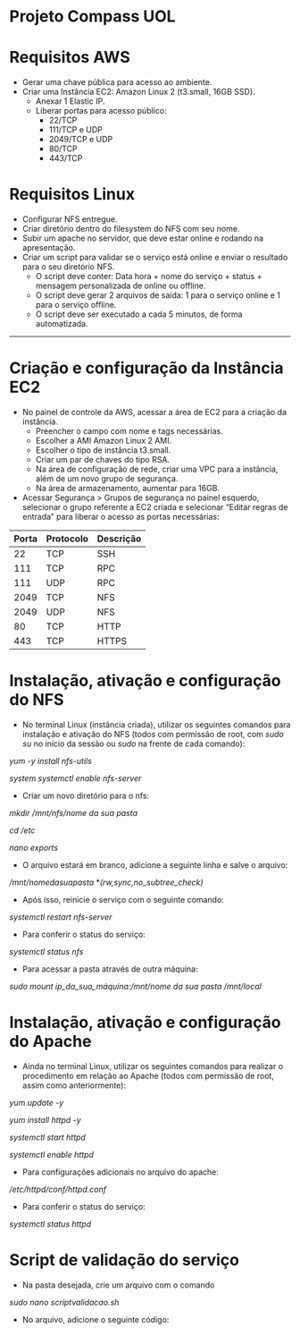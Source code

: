 # Projeto Compass UOL

# Requisitos AWS

- Gerar uma chave pública para acesso ao ambiente.
- Criar uma Instância EC2: Amazon Linux 2 (t3.small, 16GB SSD).
    - Anexar 1 Elastic IP.
    - Liberar portas para acesso público:
        - 22/TCP
        - 111/TCP e UDP
        - 2049/TCP e UDP
        - 80/TCP
        - 443/TCP

# Requisitos Linux

- Configurar NFS entregue.
- Criar diretório dentro do filesystem do NFS com seu nome.
- Subir um apache no servidor, que deve estar online e rodando na apresentação.
- Criar um script para validar se o serviço está online e enviar o resultado para o seu diretório NFS.
    - O script deve conter: Data hora + nome do serviço + status + mensagem personalizada de online ou offline.
    - O script deve gerar 2 arquivos de saída: 1 para o serviço online e 1 para o serviço offline.
    - O script deve ser executado a cada 5 minutos, de forma automatizada.


-----------------------------------------------------------------


# Criação e configuração da Instância EC2

- No painel de controle da AWS, acessar a área de EC2 para a criação da instância.
    - Preencher o campo com nome e tags necessárias.
    - Escolher a AMI Amazon Linux 2 AMI.
    - Escolher o tipo de instância t3.small.
    - Criar um par de chaves do tipo RSA.
    - Na área de configuração de rede, criar uma VPC para a instância, além de um novo grupo de segurança.
    - Na área de armazenamento, aumentar para 16GB.
- Acessar Segurança > Grupos de segurança no painel esquerdo, selecionar o grupo referente a EC2 criada e selecionar “Editar regras de entrada” para liberar o acesso as portas necessárias:

| Porta | Protocolo | Descrição |
| --- | --- | --- |
| 22 | TCP | SSH |
| 111 | TCP | RPC |
| 111 | UDP | RPC |
| 2049 | TCP | NFS |
| 2049 | UDP | NFS |
| 80 | TCP | HTTP |
| 443 | TCP | HTTPS |



# Instalação, ativação e configuração do NFS

- No terminal Linux (instância criada), utilizar os seguintes comandos para instalação e ativação do NFS (todos com permissão de root, com *sudo su* no início da sessão ou *sudo* na frente de cada comando):

*yum -y install nfs-utils*

*system systemctl enable nfs-server*

- Criar um novo diretório para o nfs:

*mkdir /mnt/nfs/nome da sua pasta*

*cd /etc*

*nano exports*

- O arquivo estará em branco, adicione a seguinte linha e salve o arquivo:

*/mnt/nomedasuapasta* **(rw,sync,no_subtree_check)*

- Após isso, reinicie o serviço com o seguinte comando:

*systemctl restart nfs-server*

- Para conferir o status do serviço:

*systemctl status nfs*

- Para acessar a pasta através de outra máquina:

*sudo mount ip_da_sua_máquina:/mnt/nome da sua pasta /mnt/local*


# Instalação, ativação e configuração do Apache

- Ainda no terminal Linux, utilizar os seguintes comandos para realizar o procedimento em relação ao Apache (todos com permissão de root, assim como anteriormente):

*yum update -y*

*yum install httpd -y*

*systemctl start httpd*

*systemctl enable httpd*

- Para configurações adicionais no arquivo do apache:

*/etc/httpd/conf/httpd.conf*

- Para conferir o status do serviço:

*systemctl status httpd*



# Script de validação do serviço

- Na pasta desejada, crie um arquivo com o comando

*sudo nano scriptvalidacao.sh*

- No arquivo, adicione o seguinte código: